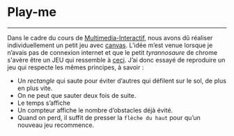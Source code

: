 # Play-me

* * *

Dans le cadre du cours de [Multimedia-Interactif](https://github.com/Multimedia-Interactif), nous avons dû réaliser individuellement un petit jeu avec [canvas](https://developer.mozilla.org/fr/docs/Tutoriel_canvas). L’idée m’est venue lorsque je n’avais pas de connexion internet et que le petit *tyrannosaure* de chrome s'avère être un JEU qui ressemble à [ceci](http://static3.businessinsider.com/image/54241e9beab8ea3d3fc3e290/google-chromes-latest-easter-egg-is-a-hidden-t-rex-mini-game.jpg). J’ai donc essayé de reproduire un jeu qui respecte les mêmes principes, à savoir :
* Un *rectangle* qui saute pour éviter d’autres qui défilent sur le sol, de plus en plus vite.
* On ne peut que sauter deux fois de suite.
* Le temps s’affiche
* Un compteur affiche le nombre d’obstacles déjà évité.
* Quand on perd, il suffit de presser la `flèche du haut` pour qu’un nouveau jeu recommence.

